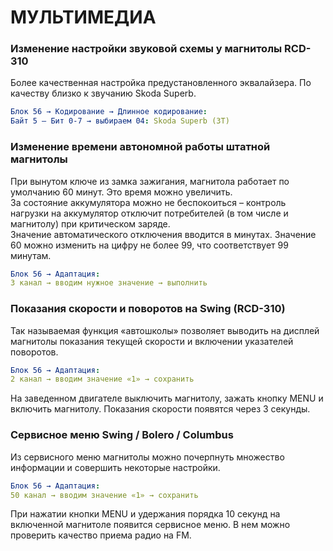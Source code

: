 # МУЛЬТИМЕДИА

### Изменение настройки звуковой схемы у магнитолы RCD-310 
Более качественная настройка предустановленного эквалайзера. По качеству близко к звучанию Skoda Superb. 
``` yaml
Блок 56 → Кодирование → Длинное кодирование:
Байт 5 – Бит 0-7 → выбираем 04: Skoda Superb (3Т) 
```
 
### Изменение времени автономной работы штатной магнитолы 
При вынутом ключе из замка зажигания, магнитола работает по умолчанию 60 минут. Это время можно увеличить.   
За состояние аккумулятора можно не беспокоиться – контроль нагрузки на аккумулятор отключит потребителей (в том числе и магнитолу) при критическом заряде.   
Значение автоматического отключения вводится в минутах. Значение 60 можно изменить на цифру не более 99, что соответствует 99 минутам. 
``` yaml
Блок 56 → Адаптация: 
3 канал → вводим нужное значение → выполнить 
```
 
### Показания скорости и поворотов на Swing (RCD-310) 
Так называемая функция «автошколы» позволяет выводить на дисплей магнитолы показания текущей скорости и включении указателей поворотов. 
``` yaml
Блок 56 → Адаптация: 
2 канал → вводим значение «1» → сохранить 
```
На заведенном двигателе выключить магнитолу, зажать кнопку MENU и включить магнитолу. Показания скорости появятся через 3 секунды. 
 
### Сервисное меню Swing / Bolero / Columbus 
Из сервисного меню магнитолы можно почерпнуть множество информации и совершить некоторые настройки. 
``` yaml
Блок 56 → Адаптация: 
50 канал → вводим значение «1» → сохранить 
```
При нажатии кнопки MENU и удержания порядка 10 секунд на включенной магнитоле появится сервисное меню. В нем можно проверить качество приема радио на FM.  